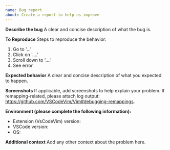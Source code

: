 ```yaml
---
name: Bug report
about: Create a report to help us improve
---
```


**Describe the bug**
A clear and concise description of what the bug is.

**To Reproduce**
Steps to reproduce the behavior:

1.  Go to '...'
2.  Click on '....'
3.  Scroll down to '....'
4.  See error

**Expected behavior**
A clear and concise description of what you expected to happen.

**Screenshots**
If applicable, add screenshots to help explain your problem.
If remapping-related, please attach log output: https://github.com/VSCodeVim/Vim#debugging-remappings.

**Environment (please complete the following information):**

<!--
Ensure you are on the latest VSCode + VSCodeVim
You can use "Report Issue" by running "Developers: Show Running Extensions" from the Command Pallette to prefill these.
-->

- Extension (VsCodeVim) version:
- VSCode version:
- OS:

**Additional context**
Add any other context about the problem here.
